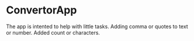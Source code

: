 # ConvertorApp
The app is intented to help with little tasks. Adding comma or quotes to text or number. 
Added count or characters.

